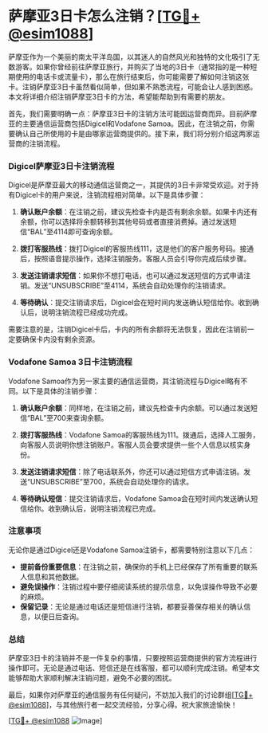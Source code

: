 # 萨摩亚3日卡怎么注销？[[TG💪+ @esim1088](https://t.me/s/esim1088)]

萨摩亚作为一个美丽的南太平洋岛国，以其迷人的自然风光和独特的文化吸引了无数游客。如果你曾经前往萨摩亚旅行，并购买了当地的3日卡（通常指的是一种短期使用的电话卡或流量卡），那么在旅行结束后，你可能需要了解如何注销这张卡。注销萨摩亚3日卡虽然看似简单，但如果不熟悉流程，可能会让人感到困惑。本文将详细介绍注销萨摩亚3日卡的方法，希望能帮助到有需要的朋友。

首先，我们需要明确一点：萨摩亚3日卡的注销方法可能因运营商而异。目前萨摩亚的主要通信运营商包括Digicel和Vodafone Samoa。因此，在注销之前，你需要确认自己所使用的卡是由哪家运营商提供的。接下来，我们将分别介绍这两家运营商的注销流程。

### Digicel萨摩亚3日卡注销流程

Digicel是萨摩亚最大的移动通信运营商之一，其提供的3日卡非常受欢迎。对于持有Digicel卡的用户来说，注销流程相对简单。以下是具体步骤：

1. **确认账户余额**：在注销之前，建议先检查卡内是否有剩余余额。如果卡内还有余额，你可以选择将余额转移到其他号码或者直接消费掉。通过发送短信“BAL”至4114即可查询余额。

2. **拨打客服热线**：拨打Digicel的客服热线111，这是他们的客户服务号码。接通后，按照语音提示操作，选择注销服务。客服人员会引导你完成后续步骤。

3. **发送注销请求短信**：如果你不想打电话，也可以通过发送短信的方式申请注销。发送“UNSUBSCRIBE”至4114，系统会自动处理你的注销请求。

4. **等待确认**：提交注销请求后，Digicel会在短时间内发送确认短信给你。收到确认后，说明注销流程已经成功完成。

需要注意的是，注销Digicel卡后，卡内的所有余额将无法恢复，因此在注销前一定要确保卡内没有剩余资源。

### Vodafone Samoa 3日卡注销流程

Vodafone Samoa作为另一家主要的通信运营商，其注销流程与Digicel略有不同。以下是具体的注销步骤：

1. **确认账户余额**：同样地，在注销之前，建议先检查卡内余额。可以通过发送短信“BAL”至700来查询余额。

2. **拨打客服热线**：Vodafone Samoa的客服热线为111。拨通后，选择人工服务，向客服人员说明你想注销账户。客服人员会要求提供一些个人信息以核实身份。

3. **发送注销请求短信**：除了电话联系外，你还可以通过短信方式申请注销。发送“UNSUBSCRIBE”至700，系统会自动处理你的请求。

4. **等待确认短信**：提交注销请求后，Vodafone Samoa会在短时间内发送确认短信给你。收到确认后，说明注销流程已完成。

### 注意事项

无论你是通过Digicel还是Vodafone Samoa注销卡，都需要特别注意以下几点：

- **提前备份重要信息**：在注销之前，确保你的手机上已经保存了所有重要的联系人信息和其他数据。
- **避免误操作**：注销过程中要仔细阅读系统的提示信息，以免误操作导致不必要的麻烦。
- **保留记录**：无论是通过电话还是短信进行注销，都要妥善保存相关的确认信息，以便日后查询。

### 总结

萨摩亚3日卡的注销并不是一件复杂的事情，只要按照运营商提供的官方流程进行操作即可。无论是通过电话、短信还是在线客服，都可以顺利完成注销。希望本文能够帮助大家顺利解决注销问题，避免不必要的困扰。

最后，如果你对萨摩亚的通信服务有任何疑问，不妨加入我们的讨论群组[[TG💪+ @esim1088](https://t.me/s/esim1088)]，与其他旅行者一起交流经验，分享心得。祝大家旅途愉快！

[[TG💪+ @esim1088](https://t.me/s/esim1088) ![Image](https://i.postimg.cc/4NQfJmqS/Snipaste-2025-05-13-00-14-12.png)]